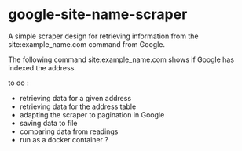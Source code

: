 # google-site-name-scraper

A simple scraper design for retrieving information from the site:example_name.com command from Google.

The following command site:example_name.com shows if Google has indexed the address.

to do :

- retrieving data for a given address
- retrieving data for the address table
- adapting the scraper to pagination in Google
- saving data to file
- comparing data from readings
- run as a docker container ?
